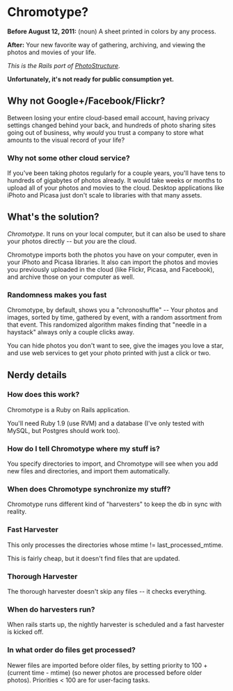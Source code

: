 # Chromotype? #

**Before August 12, 2011:** (noun) A sheet printed in colors by any process.

**After:** Your new favorite way of gathering, archiving, and viewing the photos and movies of your life.

<em>This is the Rails port of <a href="http://photostructure.com">PhotoStructure</a></em>.

**Unfortunately, it's not ready for public consumption yet.**

## Why not Google+/Facebook/Flickr?

Between losing your entire cloud-based email account, having privacy
settings changed behind your back, and hundreds of photo sharing sites
going out of business, why *would* you trust a company to store what
amounts to the visual record of your life?

### Why not some other cloud service?

If you've been taking photos regularly for a couple years, you'll have
tens to hundreds of gigabytes of photos already. It would take weeks
or months to upload all of your photos and movies to the
cloud. Desktop applications like iPhoto and Picasa just don't scale to
libraries with that many assets.

## What's the solution?

*Chromotype*. It runs on your local computer, but it can also be used to
share your photos directly -- but *you* are the cloud.

Chromotype imports both the photos you have on your computer, even in
your iPhoto and Picasa libraries. It also can import the photos and
movies you previously uploaded in the cloud (like Flickr, Picasa, and
Facebook), and archive those on your computer as well.

### Randomness makes you fast
 
Chromotype, by default, shows you a "chronoshuffle" -- Your photos and
images, sorted by time, gathered by event, with a random assortment
from that event. This randomized algorithm makes finding that "needle
in a haystack" always only a couple clicks away.

You can hide photos you don't want to see, give the images you love a
star, and use web services to get your photo printed with just a click
or two.

## Nerdy details

### How does this work?

Chromotype is a Ruby on Rails application.

You'll need Ruby 1.9 (use RVM) and a database (I've only tested with
MySQL, but Postgres should work too).

### How do I tell Chromotype where my stuff is?

You specify directories to import, and Chromotype will see when
you add new files and directories, and import them automatically.

### When does Chromotype synchronize my stuff?

Chromotype runs different kind of "harvesters" to keep the db in
sync with reality.

### Fast Harvester

This only processes the directories whose mtime != last_processed_mtime.

This is fairly cheap, but it doesn't find files that are updated.

### Thorough Harvester

The thorough harvester doesn't skip any files -- it checks everything.

### When do harvesters run?

When rails starts up, the nightly harvester is scheduled and a fast
harvester is kicked off.

### In what order do files get processed?

Newer files are imported before older files, by setting priority to
100 + (current time - mtime) (so newer photos are processed before
older photos). Priorities < 100 are for user-facing tasks.